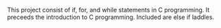 This  project consist of  if, for, and while statements in C programming.
It preceeds the introduction to C programming.
Included are else if laddles.

